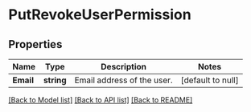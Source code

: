 # PutRevokeUserPermission

## Properties
Name | Type | Description | Notes
------------ | ------------- | ------------- | -------------
**Email** | **string** | Email address of the user. | [default to null]

[[Back to Model list]](../README.md#documentation-for-models) [[Back to API list]](../README.md#documentation-for-api-endpoints) [[Back to README]](../README.md)


